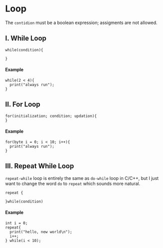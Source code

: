 # Loop

The `contidion` must be a boolean expression; assigments are not allowed.

## I. While Loop
```
while(condition){

}
```

#### Example
```
while(2 < 4){
  print("always run");
}
```

## II. For Loop

```
for(initialization; condition; updation){ 
}
```


#### Example
```
for(byte i = 0; i < 10; i++){
  print("always run");
}
```

## III. Repeat While Loop
`repeat-while` loop is entirely the same as `do-while` loop in C/C++, 
but I just want to change the word `do` to `repeat` which sounds more natural.

```
repeat {

}while(condition)
```

#### Example 
```
int i = 0;
repeat{
  print("hello, new world\n");
  i++;
} while(i < 10);
```
